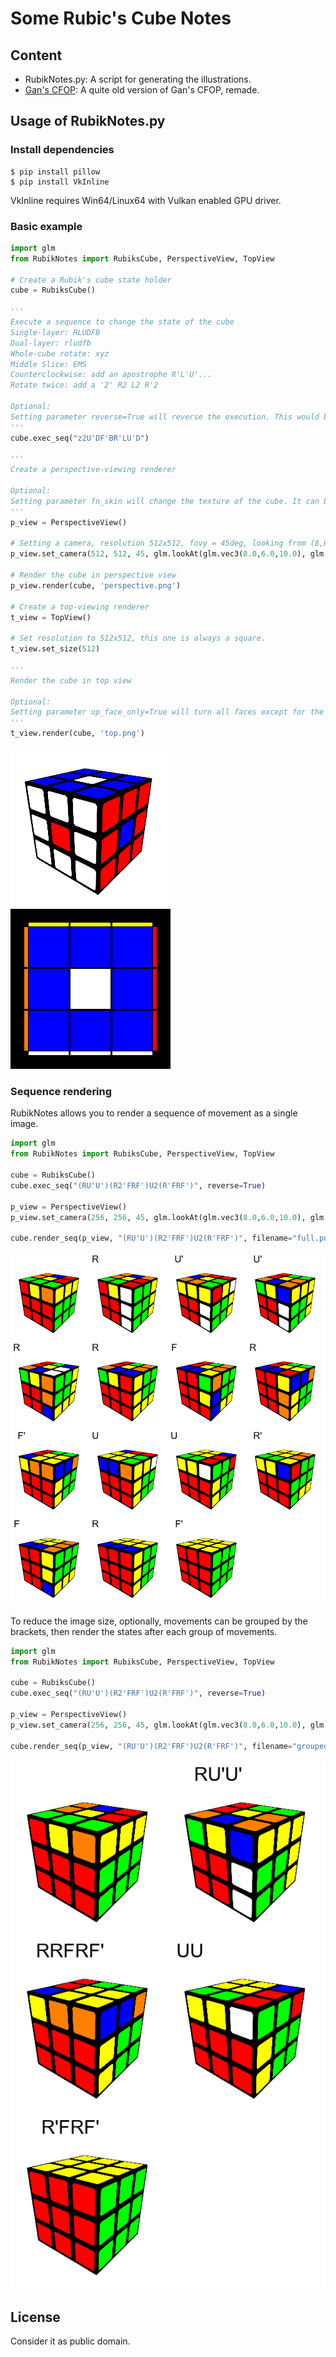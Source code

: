 # Some Rubic's Cube Notes

## Content

* RubikNotes.py: A script for generating the illustrations.
* [Gan's CFOP](CFOPRemade): A quite old version of Gan's CFOP, remade.

## Usage of RubikNotes.py

### Install dependencies

```
$ pip install pillow
$ pip install VkInline
```
VkInline requires Win64/Linux64 with Vulkan enabled GPU driver.

### Basic example

```python
import glm
from RubikNotes import RubiksCube, PerspectiveView, TopView

# Create a Rubik's cube state holder
cube = RubiksCube() 

'''
Execute a sequence to change the state of the cube
Single-layer: RLUDFB
Dual-layer: rludfb
Whole-cube rotate: xyz
Middle Slice: EMS
Counterclockwise: add an apostrophe R'L'U'...
Rotate twice: add a '2' R2 L2 R'2

Optional: 
Setting parameter reverse=True will reverse the execution. This would be helpful if you are making an illustration for a tutorial.
'''
cube.exec_seq("z2U'DF'BR'LU'D")

'''
Create a perspective-viewing renderer

Optional:
Setting parameter fn_skin will change the texture of the cube. It can be any image file.
'''
p_view = PerspectiveView()

# Setting a camera, resolution 512x512, fovy = 45deg, looking from (8,6,10) to (0,-0.5,0)
p_view.set_camera(512, 512, 45, glm.lookAt(glm.vec3(8.0,6.0,10.0), glm.vec3(0.0,-0.5,0.0), glm.vec3(0.0, 1.0, 0.0)))

# Render the cube in perspective view
p_view.render(cube, 'perspective.png')

# Create a top-viewing renderer
t_view = TopView()

# Set resolution to 512x512, this one is always a square.
t_view.set_size(512)

'''
Render the cube in top view

Optional:
Setting parameter up_face_only=True will turn all faces except for the upper face into grey.
'''
t_view.render(cube, 'top.png')
```

![](perspective.png)
![](top.png)

### Sequence rendering

RubikNotes allows you to render a sequence of movement as a single image.

```python
import glm
from RubikNotes import RubiksCube, PerspectiveView, TopView

cube = RubiksCube()
cube.exec_seq("(RU'U')(R2'FRF')U2(R'FRF')", reverse=True)

p_view = PerspectiveView()
p_view.set_camera(256, 256, 45, glm.lookAt(glm.vec3(8.0,6.0,10.0), glm.vec3(0.0,-0.5,0.0), glm.vec3(0.0, 1.0, 0.0)))

cube.render_seq(p_view, "(RU'U')(R2'FRF')U2(R'FRF')", filename="full.png")
```
![](full.png)

To reduce the image size, optionally, movements can be grouped by the brackets, then render the states after each group of movements.

```python
import glm
from RubikNotes import RubiksCube, PerspectiveView, TopView

cube = RubiksCube()
cube.exec_seq("(RU'U')(R2'FRF')U2(R'FRF')", reverse=True)

p_view = PerspectiveView()
p_view.set_camera(256, 256, 45, glm.lookAt(glm.vec3(8.0,6.0,10.0), glm.vec3(0.0,-0.5,0.0), glm.vec3(0.0, 1.0, 0.0)))

cube.render_seq(p_view, "(RU'U')(R2'FRF')U2(R'FRF')", filename="grouped.png", grouped = True)
```

![](grouped.png)

## License
Consider it as public domain.
